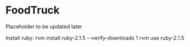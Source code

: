 FoodTruck
=========

Placeholder to be updated later


Install ruby:
rvm install ruby-2.1.5 --verify-downloads 1
rvm use ruby-2.1.5
